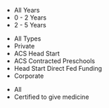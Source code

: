 <div id="map"></div>

<div class="infobox">
<div id="age_selector" class="cartodb-infobox">
   <ul>
        <li data="all" class="selected">All Years</li>
        <li data="0 YEARS - 2 YEARS">0 - 2 Years</li>
        <li data="2 YEARS - 5 YEARS">2 - 5 Years</li>
   </ul>
</div>
<div id="type_selector" class="cartodb-infobox">
   <ul>
        <li data="all" class="selected">All Types</li>
        <li data="Private">Private</li>
        <li data="ACS Head Start">ACS Head Start</li>
        <li data="ACS Contracted Preschools">ACS Contracted Preschools</li>
        <li data="Head Start (Direct Fed. Funding)">Head Start Direct Fed Funding</li>
        <li data="Corporate">Corporate</li>
      </ul>
      </div>
<div id="medicine_selector" class="cartodb-infobox">
      <ul>
        <li data="all" class="selected">All</li>
        <li data="Yes">Certified to give medicine</li>
        <!-- li data="No">Not certified to give medicine</li -->
      </ul>
</div>
</div>